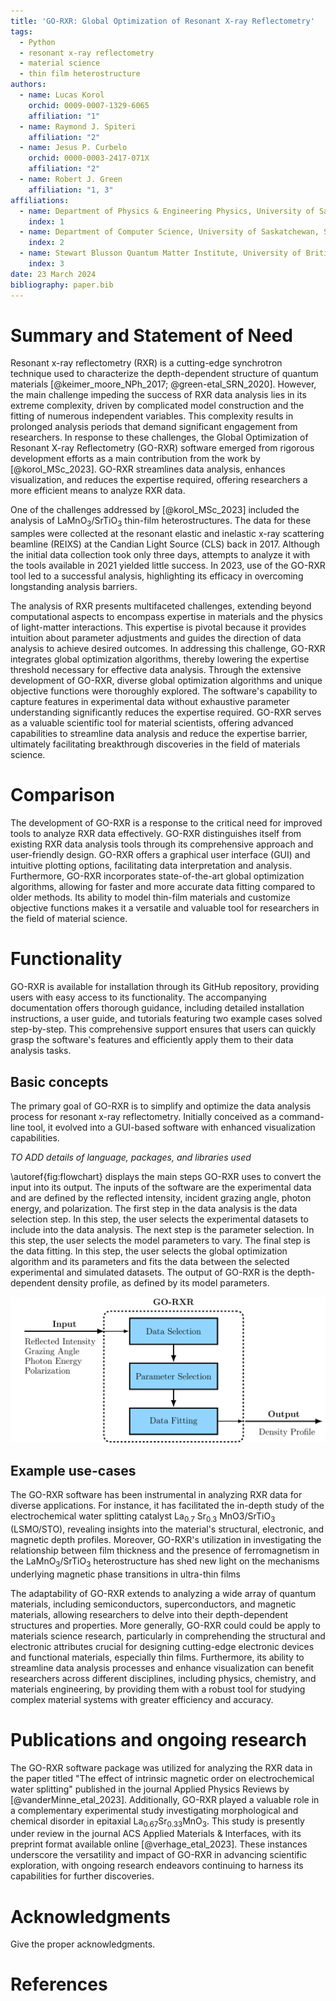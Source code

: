 ```yaml
---
title: 'GO-RXR: Global Optimization of Resonant X-ray Reflectometry'
tags:
  - Python
  - resonant x-ray reflectometry
  - material science
  - thin film heterostructure
authors:
  - name: Lucas Korol
    orchid: 0009-0007-1329-6065
    affiliation: "1"
  - name: Raymond J. Spiteri
    affiliation: "2"
  - name: Jesus P. Curbelo
    orchid: 0000-0003-2417-071X
    affiliation: "2"
  - name: Robert J. Green
    affiliation: "1, 3"
affiliations:
  - name: Department of Physics & Engineering Physics, University of Saskatchewan, Saskatoon, Canada S7N 5E2
    index: 1
  - name: Department of Computer Science, University of Saskatchewan, Saskatoon, Canada S7N 5E2
    index: 2
  - name: Stewart Blusson Quantum Matter Institute, University of British Columbia, Vancouver, Canada V6T 1Z1 
    index: 3
date: 23 March 2024
bibliography: paper.bib
---
```


# Summary and Statement of Need

Resonant x-ray reflectometry (RXR) is a cutting-edge synchrotron technique used to characterize the depth-dependent structure of quantum materials [@keimer_moore_NPh_2017; @green-etal_SRN_2020]. However, the main challenge impeding the success of RXR data analysis lies in its extreme complexity, driven by complicated model construction and the fitting of numerous independent variables. This complexity results in prolonged analysis periods that demand significant engagement from researchers. In response to these challenges, the Global Optimization of Resonant X-ray Reflectometry (GO-RXR) software emerged from rigorous development efforts as a main contribution from the work by [@korol_MSc_2023]. GO-RXR streamlines data analysis, enhances visualization, and reduces the expertise required, offering researchers a more efficient means to analyze RXR data. 

One of the challenges addressed by [@korol_MSc_2023] included the analysis of LaMnO<sub>3</sub>/SrTiO<sub>3</sub> thin-film heterostructures. The data for these samples were collected at the resonant elastic and inelastic x-ray scattering beamline (REIXS) at the Candian Light Source (CLS) back in 2017. Although the initial data collection took only three days, attempts to analyze it with the tools available in 2021 yielded little success. In 2023, use of the GO-RXR tool led to a successful analysis, highlighting its efficacy in overcoming longstanding analysis barriers.

The analysis of RXR presents multifaceted challenges, extending beyond computational aspects to encompass expertise in materials and the physics of light-matter interactions. This expertise is pivotal because it provides intuition about parameter adjustments and guides the direction of data analysis to achieve desired outcomes. In addressing this challenge, GO-RXR integrates global optimization algorithms, thereby lowering the expertise threshold necessary for effective data analysis. Through the extensive development of GO-RXR, diverse global optimization algorithms and unique objective functions were thoroughly explored. The software's capability to capture features in experimental data without exhaustive parameter understanding significantly reduces the expertise required. GO-RXR serves as a valuable scientific tool for material scientists, offering advanced capabilities to streamline data analysis and reduce the expertise barrier, ultimately facilitating breakthrough discoveries in the field of materials science.

# Comparison

The development of GO-RXR is a response to the critical need for improved tools to analyze RXR data effectively. GO-RXR distinguishes itself from existing RXR data analysis tools through its comprehensive approach and user-friendly design. GO-RXR offers a graphical user interface (GUI) and intuitive plotting options, facilitating data interpretation and analysis. Furthermore, GO-RXR incorporates state-of-the-art global optimization algorithms, allowing for faster and more accurate data fitting compared to older methods. Its ability to model thin-film materials and customize objective functions makes it a versatile and valuable tool for researchers in the field of material science.

# Functionality

GO-RXR is available for installation through its GitHub repository, providing users with easy access to its functionality. The accompanying documentation offers thorough guidance, including detailed installation instructions, a user guide, and tutorials featuring two example cases solved step-by-step. This comprehensive support ensures that users can quickly grasp the software's features and efficiently apply them to their data analysis tasks.

## Basic concepts

The primary goal of GO-RXR is to simplify and optimize the data analysis process for resonant x-ray reflectometry. Initially conceived as a command-line tool, it evolved into a GUI-based software with enhanced visualization capabilities.

*TO ADD details of language, packages, and libraries used*

\autoref{fig:flowchart} displays the main steps GO-RXR uses to convert the input into its output. The inputs of the software are the experimental data and are defined by the reflected intensity, incident grazing angle, photon energy, and polarization. The first step in the data analysis is the data selection step. In this step, the user selects the experimental datasets to include into the data analysis. The next step is the parameter selection. In this step, the user selects the model parameters to vary. The final step is the data fitting. In this step, the user selects the global optimization algorithm and its parameters and fits the data between the selected experimental and simulated datasets. The output of GO-RXR is the depth-dependent density profile, as defined by its model parameters.

![Flowchart of GO-RXR. The flowchart illustrates the path the software uses to take the experimental data and convert it into a depth-dependent density profile defined by its parameters.\label{fig:flowchart}](../FIGURES/go-rxr-flowchart.png)


## Example use-cases

The GO-RXR software has been instrumental in analyzing RXR data for diverse applications. For instance, it has facilitated the in-depth study of the electrochemical water splitting catalyst La<sub>0.7</sub> Sr<sub>0.3</sub> MnO3/SrTiO<sub>3</sub> (LSMO/STO), revealing insights into the material's structural, electronic, and magnetic depth profiles. Moreover, GO-RXR's utilization in investigating the relationship between film thickness and the presence of ferromagnetism in the LaMnO<sub>3</sub>/SrTiO<sub>3</sub> heterostructure has shed new light on the mechanisms underlying magnetic phase transitions in ultra-thin films

The adaptability of GO-RXR extends to analyzing a wide array of quantum materials, including semiconductors, superconductors, and magnetic materials, allowing researchers to delve into their depth-dependent structures and properties. More generally, GO-RXR could could be apply to materials science research, particularly in comprehending the structural and electronic attributes crucial for designing cutting-edge electronic devices and functional materials, especially thin films. Furthermore, its ability to streamline data analysis processes and enhance visualization can benefit researchers across different disciplines, including physics, chemistry, and materials engineering, by providing them with a robust tool for studying complex material systems with greater efficiency and accuracy.


# Publications and ongoing research

The GO-RXR software package was utilized for analyzing the RXR data in the paper titled "The effect of intrinsic magnetic order on electrochemical water splitting" published in the journal Applied Physics Reviews by [@vanderMinne_etal_2023]. Additionally, GO-RXR played a valuable role in a complementary experimental study investigating morphological and chemical disorder in epitaxial La<sub>0.67</sub>Sr<sub>0.33</sub>MnO<sub>3</sub>. This study is presently under review in the journal ACS Applied Materials & Interfaces, with its preprint format available online [@verhage_etal_2023]. These instances underscore the versatility and impact of GO-RXR in advancing scientific exploration, with ongoing research endeavors continuing to harness its capabilities for further discoveries.

# Acknowledgments

Give the proper acknowledgments.

# References
